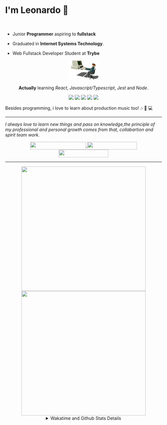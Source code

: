 # I'm Leonardo 🌈
<p align="center">
<img src="https://upload.wikimedia.org/wikipedia/en/thumb/0/05/Flag_of_Brazil.svg/1200px-Flag_of_Brazil.svg.png" width=20 height=15 / >
<img src="https://upload.wikimedia.org/wikipedia/commons/2/2b/Bandeira_do_estado_de_S%C3%A3o_Paulo.svg" width=20 height=15 / >
</p>

- Junior <b>Programmer</b> aspiring to <b>fullstack</b>

- Graduated in <b>Internet Systems Technology</b>.

- Web Fullstack Developer Student at <b>Trybe</b>

<div align="center">

<img src="./img/computer.gif" width="100px">

**Actually** learning _React_, _Javascript/Typescript_, _Jest_ and  _Node_. 

</div>
       
<p align="center">
<img src="https://badges.aleen42.com/src/react.svg">
<img src="https://badges.aleen42.com/src/javascript.svg">
<img src="https://badges.aleen42.com/src/typescript.svg">
<img src="https://badges.aleen42.com/src/jest_1.svg">
<img src="https://badges.aleen42.com/src/node.svg">
<br>
</p>

Besides programming, i love to learn about production music too! :notes: :musical_keyboard: :computer:

* * *

<i>I always love to learn new things and pass on knowledge,the principle of my professional and personal growth comes from that, collabartion and spirit team work.</i><br>

<div align="center">
       
<a href="https://www.linkedin.com/in/lcds90/">
  <img align="center" src="https://img.shields.io/static/v1?logo=linkedin&label=linkedin&message=lcds90&color=blue&style=for-the-badge" height=25 width=180/>
</a>
<a href="http://lcds.me">
  <img align="center" src="https://img.shields.io/static/v1?&label=Portflio&message=site&color=green&style=for-the-badge" height=25 width=160/>
</a>
<a href="mailto:lcds90@gmail.com">
  <img align="center" src="https://img.shields.io/static/v1?&logo=gmail&label=Send&message=Email&color=red&style=for-the-badge" height=25 width=160/>
</a>
       
</div>

* * *

<div align="center">
<a href="https://github.com/lcds90/">
  <img align="center" src="https://github-readme-stats.vercel.app/api/top-langs/?username=lcds90&langs_count=10&theme=gruvbox&layout=compact&include_all_commits=true" height="400px" width="400px"/>
</a>
<a href="https://wakatime.com/@lcds90">
  <img align="center" src="https://github-readme-stats.vercel.app/api/wakatime?username=lcds90&theme=gruvbox&layout=compact" height="400px" width="400px"/>
</a>
       
<details>
       <summary>Wakatime and Github Stats Details</summary>
       <div align="justify">
              
<!--START_SECTION:waka-->
![Profile Views](http://img.shields.io/badge/Profile%20Views-6-blue)

**🐱 My Github Data** 

> 🏆 558 Contributions in the Year 2021
 > 
> 📦 519.1 kB Used in Github's Storage 
 > 
> 💼 Opted to Hire
 > 
> 📜 42 Public Repositories 
 > 
> 🔑 38 Private Repositories  
 > 
**I'm a Night 🦉** 

```text
🌞 Morning    82 commits     ████░░░░░░░░░░░░░░░░░░░░░   15.77% 
🌆 Daytime    144 commits    ███████░░░░░░░░░░░░░░░░░░   27.69% 
🌃 Evening    165 commits    ████████░░░░░░░░░░░░░░░░░   31.73% 
🌙 Night      129 commits    ██████░░░░░░░░░░░░░░░░░░░   24.81%

```
📅 **I'm Most Productive on Saturday** 

```text
Monday       82 commits     ████░░░░░░░░░░░░░░░░░░░░░   15.77% 
Tuesday      75 commits     ███░░░░░░░░░░░░░░░░░░░░░░   14.42% 
Wednesday    49 commits     ██░░░░░░░░░░░░░░░░░░░░░░░   9.42% 
Thursday     40 commits     ██░░░░░░░░░░░░░░░░░░░░░░░   7.69% 
Friday       67 commits     ███░░░░░░░░░░░░░░░░░░░░░░   12.88% 
Saturday     105 commits    █████░░░░░░░░░░░░░░░░░░░░   20.19% 
Sunday       102 commits    █████░░░░░░░░░░░░░░░░░░░░   19.62%

```


📊 **This Week I Spent My Time On** 

```text
⌚︎ Time Zone: America/Sao_Paulo

💬 Programming Languages: 
JavaScript               7 hrs 21 mins       ███████░░░░░░░░░░░░░░░░░░   29.74% 
JSX                      7 hrs 11 mins       ███████░░░░░░░░░░░░░░░░░░   29.05% 
TypeScript               3 hrs 52 mins       ████░░░░░░░░░░░░░░░░░░░░░   15.67% 
CSS                      2 hrs 26 mins       ██░░░░░░░░░░░░░░░░░░░░░░░   9.85% 
Markdown                 2 hrs 22 mins       ██░░░░░░░░░░░░░░░░░░░░░░░   9.6%

🔥 Editors: 
VS Code                  24 hrs 44 mins      █████████████████████████   100.0%

🐱‍💻 Projects: 
next-portfolio           5 hrs 25 mins       █████░░░░░░░░░░░░░░░░░░░░   21.91% 
sd-013-a-project-movie-ca4 hrs 32 mins       ████░░░░░░░░░░░░░░░░░░░░░   18.37% 
uri                      4 hrs 24 mins       ████░░░░░░░░░░░░░░░░░░░░░   17.79% 
trybe-course             4 hrs 3 mins        ████░░░░░░░░░░░░░░░░░░░░░   16.39% 
project-movie-cards-libra3 hrs 24 mins       ███░░░░░░░░░░░░░░░░░░░░░░   13.79%

💻 Operating System: 
Linux                    24 hrs 44 mins      █████████████████████████   100.0%

```

**I Mostly Code in JavaScript** 

```text
JavaScript               25 repos            ████████░░░░░░░░░░░░░░░░░   32.89% 
TypeScript               15 repos            █████░░░░░░░░░░░░░░░░░░░░   19.74% 
HTML                     14 repos            ████░░░░░░░░░░░░░░░░░░░░░   18.42% 
CSS                      6 repos             ██░░░░░░░░░░░░░░░░░░░░░░░   7.89% 
PHP                      5 repos             █░░░░░░░░░░░░░░░░░░░░░░░░   6.58%

```


**Timeline**

![Chart not found](https://raw.githubusercontent.com/lcds90/lcds90/main/charts/bar_graph.png) 


 Last Updated on 31/07/2021
<!--END_SECTION:waka-->
              
              
   </div>
</details>
       
       
</div>
